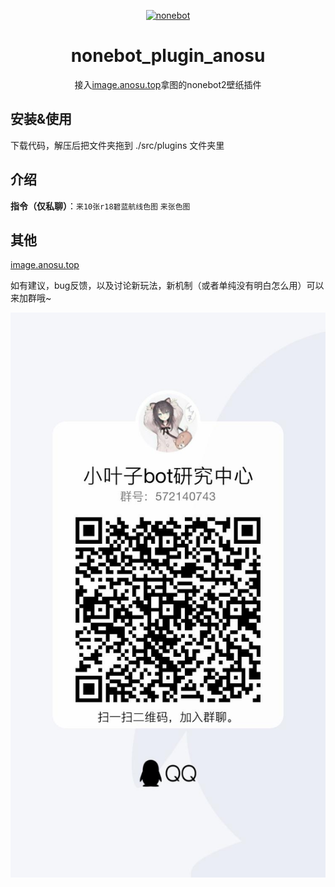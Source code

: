 <p align="center">
  <a href="https://v2.nonebot.dev/"><img src="https://v2.nonebot.dev/logo.png" width="200" height="200" alt="nonebot"></a>
</p>
<div align="center">

# nonebot_plugin_anosu

接入[image.anosu.top](https://image.anosu.top/)拿图的nonebot2壁纸插件

</div>

## 安装&使用

下载代码，解压后把文件夹拖到 ./src/plugins 文件夹里

## 介绍

__指令（仅私聊）__：`来10张r18碧蓝航线色图` `来张色图`
    
## 其他

[image.anosu.top](https://image.anosu.top/)

如有建议，bug反馈，以及讨论新玩法，新机制（或者单纯没有明白怎么用）可以来加群哦~

![群号](https://github.com/KarisAya/nonebot_plugin_game_collection/blob/master/%E9%99%84%E4%BB%B6/qrcode_1665028285876.jpg)
